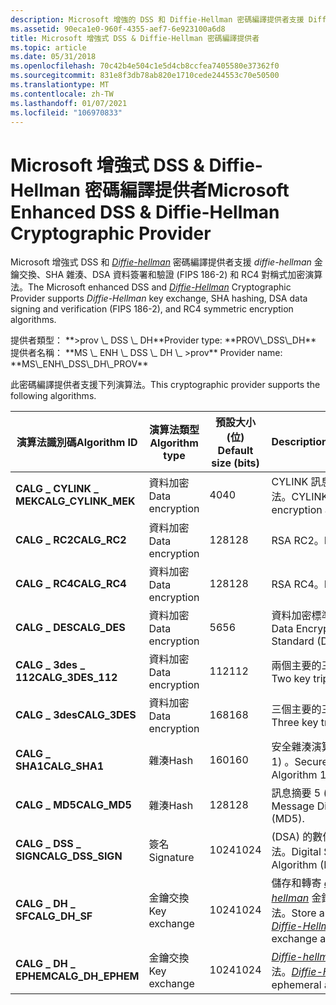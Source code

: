 ```yaml
---
description: Microsoft 增強的 DSS 和 Diffie-Hellman 密碼編譯提供者支援 Diffie-Hellman 的金鑰交換、SHA 雜湊、DSA 資料簽署和驗證 (FIPS 186-2) 和 RC4 對稱式加密演算法。
ms.assetid: 90eca1e0-960f-4355-aef7-6e923100a6d8
title: Microsoft 增強式 DSS & Diffie-Hellman 密碼編譯提供者
ms.topic: article
ms.date: 05/31/2018
ms.openlocfilehash: 70c42b4e504c1e5d4cb8ccfea7405580e37362f0
ms.sourcegitcommit: 831e8f3db78ab820e1710cede244553c70e50500
ms.translationtype: MT
ms.contentlocale: zh-TW
ms.lasthandoff: 01/07/2021
ms.locfileid: "106970833"
---
```

# <a name="microsoft-enhanced-dss--diffie-hellman-cryptographic-provider"></a><span data-ttu-id="c7f4a-103">Microsoft 增強式 DSS & Diffie-Hellman 密碼編譯提供者</span><span class="sxs-lookup"><span data-stu-id="c7f4a-103">Microsoft Enhanced DSS & Diffie-Hellman Cryptographic Provider</span></span>

<span data-ttu-id="c7f4a-104">Microsoft 增強式 DSS 和 [*Diffie-hellman*](../secgloss/d-gly.md) 密碼編譯提供者支援 *diffie-hellman* 金鑰交換、SHA 雜湊、DSA 資料簽署和驗證 (FIPS 186-2) 和 RC4 對稱式加密演算法。</span><span class="sxs-lookup"><span data-stu-id="c7f4a-104">The Microsoft enhanced DSS and [*Diffie-Hellman*](../secgloss/d-gly.md) Cryptographic Provider supports *Diffie-Hellman* key exchange, SHA hashing, DSA data signing and verification (FIPS 186-2), and RC4 symmetric encryption algorithms.</span></span>

<dl> <span data-ttu-id="c7f4a-105">提供者類型： **>prov \_ DSS \_ DH**</span><span class="sxs-lookup"><span data-stu-id="c7f4a-105">Provider type: **PROV\_DSS\_DH**</span></span>  
<span data-ttu-id="c7f4a-106">提供者名稱： **MS \_ ENH \_ DSS \_ DH \_ >prov**  
</span><span class="sxs-lookup"><span data-stu-id="c7f4a-106">Provider name: **MS\_ENH\_DSS\_DH\_PROV**  
</span></span></dl>

<span data-ttu-id="c7f4a-107">此密碼編譯提供者支援下列演算法。</span><span class="sxs-lookup"><span data-stu-id="c7f4a-107">This cryptographic provider supports the following algorithms.</span></span>

| <span data-ttu-id="c7f4a-108">演算法識別碼</span><span class="sxs-lookup"><span data-stu-id="c7f4a-108">Algorithm ID</span></span>          | <span data-ttu-id="c7f4a-109">演算法類型</span><span class="sxs-lookup"><span data-stu-id="c7f4a-109">Algorithm type</span></span>  | <span data-ttu-id="c7f4a-110">預設大小 (位) </span><span class="sxs-lookup"><span data-stu-id="c7f4a-110">Default size (bits)</span></span> | <span data-ttu-id="c7f4a-111">Description</span><span class="sxs-lookup"><span data-stu-id="c7f4a-111">Description</span></span>                                                                                                                                                |
|-----------------------|-----------------|---------------------|------------------------------------------------------------------------------------------------------------------------------------------------------------|
| <span data-ttu-id="c7f4a-112">**CALG \_ CYLINK \_ MEK**</span><span class="sxs-lookup"><span data-stu-id="c7f4a-112">**CALG\_CYLINK\_MEK**</span></span> | <span data-ttu-id="c7f4a-113">資料加密</span><span class="sxs-lookup"><span data-stu-id="c7f4a-113">Data encryption</span></span> | <span data-ttu-id="c7f4a-114">40</span><span class="sxs-lookup"><span data-stu-id="c7f4a-114">40</span></span>                  | <span data-ttu-id="c7f4a-115">CYLINK 訊息加密演算法。</span><span class="sxs-lookup"><span data-stu-id="c7f4a-115">CYLINK message encryption algorithm.</span></span>                                                                                                                       |
| <span data-ttu-id="c7f4a-116">**CALG \_ RC2**</span><span class="sxs-lookup"><span data-stu-id="c7f4a-116">**CALG\_RC2**</span></span>         | <span data-ttu-id="c7f4a-117">資料加密</span><span class="sxs-lookup"><span data-stu-id="c7f4a-117">Data encryption</span></span> | <span data-ttu-id="c7f4a-118">128</span><span class="sxs-lookup"><span data-stu-id="c7f4a-118">128</span></span>                 | <span data-ttu-id="c7f4a-119">RSA RC2。</span><span class="sxs-lookup"><span data-stu-id="c7f4a-119">RSA RC2.</span></span>                                                                                                                                                   |
| <span data-ttu-id="c7f4a-120">**CALG \_ RC4**</span><span class="sxs-lookup"><span data-stu-id="c7f4a-120">**CALG\_RC4**</span></span>         | <span data-ttu-id="c7f4a-121">資料加密</span><span class="sxs-lookup"><span data-stu-id="c7f4a-121">Data encryption</span></span> | <span data-ttu-id="c7f4a-122">128</span><span class="sxs-lookup"><span data-stu-id="c7f4a-122">128</span></span>                 | <span data-ttu-id="c7f4a-123">RSA RC4。</span><span class="sxs-lookup"><span data-stu-id="c7f4a-123">RSA RC4.</span></span>                                                                                                                                                   |
| <span data-ttu-id="c7f4a-124">**CALG \_ DES**</span><span class="sxs-lookup"><span data-stu-id="c7f4a-124">**CALG\_DES**</span></span>         | <span data-ttu-id="c7f4a-125">資料加密</span><span class="sxs-lookup"><span data-stu-id="c7f4a-125">Data encryption</span></span> | <span data-ttu-id="c7f4a-126">56</span><span class="sxs-lookup"><span data-stu-id="c7f4a-126">56</span></span>                  | <span data-ttu-id="c7f4a-127">資料加密標準 (DES) 。</span><span class="sxs-lookup"><span data-stu-id="c7f4a-127">Data Encryption Standard (DES).</span></span>                                                                                                                            |
| <span data-ttu-id="c7f4a-128">**CALG \_ 3des \_ 112**</span><span class="sxs-lookup"><span data-stu-id="c7f4a-128">**CALG\_3DES\_112**</span></span>   | <span data-ttu-id="c7f4a-129">資料加密</span><span class="sxs-lookup"><span data-stu-id="c7f4a-129">Data encryption</span></span> | <span data-ttu-id="c7f4a-130">112</span><span class="sxs-lookup"><span data-stu-id="c7f4a-130">112</span></span>                 | <span data-ttu-id="c7f4a-131">兩個主要的三重 DES。</span><span class="sxs-lookup"><span data-stu-id="c7f4a-131">Two key triple DES.</span></span>                                                                                                                                        |
| <span data-ttu-id="c7f4a-132">**CALG \_ 3des**</span><span class="sxs-lookup"><span data-stu-id="c7f4a-132">**CALG\_3DES**</span></span>        | <span data-ttu-id="c7f4a-133">資料加密</span><span class="sxs-lookup"><span data-stu-id="c7f4a-133">Data encryption</span></span> | <span data-ttu-id="c7f4a-134">168</span><span class="sxs-lookup"><span data-stu-id="c7f4a-134">168</span></span>                 | <span data-ttu-id="c7f4a-135">三個主要的三重 DES。</span><span class="sxs-lookup"><span data-stu-id="c7f4a-135">Three key triple DES.</span></span>                                                                                                                                      |
| <span data-ttu-id="c7f4a-136">**CALG \_ SHA1**</span><span class="sxs-lookup"><span data-stu-id="c7f4a-136">**CALG\_SHA1**</span></span>        | <span data-ttu-id="c7f4a-137">雜湊</span><span class="sxs-lookup"><span data-stu-id="c7f4a-137">Hash</span></span>            | <span data-ttu-id="c7f4a-138">160</span><span class="sxs-lookup"><span data-stu-id="c7f4a-138">160</span></span>                 | <span data-ttu-id="c7f4a-139">安全雜湊演算法 1 (SHA-1) 。</span><span class="sxs-lookup"><span data-stu-id="c7f4a-139">Secure Hash Algorithm 1 (SHA-1).</span></span>                                                                                                                           |
| <span data-ttu-id="c7f4a-140">**CALG \_ MD5**</span><span class="sxs-lookup"><span data-stu-id="c7f4a-140">**CALG\_MD5**</span></span>         | <span data-ttu-id="c7f4a-141">雜湊</span><span class="sxs-lookup"><span data-stu-id="c7f4a-141">Hash</span></span>            | <span data-ttu-id="c7f4a-142">128</span><span class="sxs-lookup"><span data-stu-id="c7f4a-142">128</span></span>                 | <span data-ttu-id="c7f4a-143">訊息摘要 5 (MD5) 。</span><span class="sxs-lookup"><span data-stu-id="c7f4a-143">Message Digest 5 (MD5).</span></span>                                                                                                                                    |
| <span data-ttu-id="c7f4a-144">**CALG \_ DSS \_ SIGN**</span><span class="sxs-lookup"><span data-stu-id="c7f4a-144">**CALG\_DSS\_SIGN**</span></span>   | <span data-ttu-id="c7f4a-145">簽名</span><span class="sxs-lookup"><span data-stu-id="c7f4a-145">Signature</span></span>       | <span data-ttu-id="c7f4a-146">1024</span><span class="sxs-lookup"><span data-stu-id="c7f4a-146">1024</span></span>                | <span data-ttu-id="c7f4a-147"> (DSA) 的數位簽章演算法。</span><span class="sxs-lookup"><span data-stu-id="c7f4a-147">Digital Signature Algorithm (DSA).</span></span>                                                                                                                         |
| <span data-ttu-id="c7f4a-148">**CALG \_ DH \_ SF**</span><span class="sxs-lookup"><span data-stu-id="c7f4a-148">**CALG\_DH\_SF**</span></span>      | <span data-ttu-id="c7f4a-149">金鑰交換</span><span class="sxs-lookup"><span data-stu-id="c7f4a-149">Key exchange</span></span>    | <span data-ttu-id="c7f4a-150">1024</span><span class="sxs-lookup"><span data-stu-id="c7f4a-150">1024</span></span>                | <span data-ttu-id="c7f4a-151">儲存和轉寄 [*diffie-hellman*](../secgloss/d-gly.md) 金鑰交換演算法。</span><span class="sxs-lookup"><span data-stu-id="c7f4a-151">Store and forward [*Diffie-Hellman*](../secgloss/d-gly.md) key exchange algorithm.</span></span> |
| <span data-ttu-id="c7f4a-152">**CALG \_ DH \_ EPHEM**</span><span class="sxs-lookup"><span data-stu-id="c7f4a-152">**CALG\_DH\_EPHEM**</span></span>   | <span data-ttu-id="c7f4a-153">金鑰交換</span><span class="sxs-lookup"><span data-stu-id="c7f4a-153">Key exchange</span></span>    | <span data-ttu-id="c7f4a-154">1024</span><span class="sxs-lookup"><span data-stu-id="c7f4a-154">1024</span></span>                | <span data-ttu-id="c7f4a-155">[*Diffie-hellman*](../secgloss/d-gly.md) 暫時演算法。</span><span class="sxs-lookup"><span data-stu-id="c7f4a-155">[*Diffie-Hellman*](../secgloss/d-gly.md) ephemeral algorithm.</span></span>                      |



 

 

 
